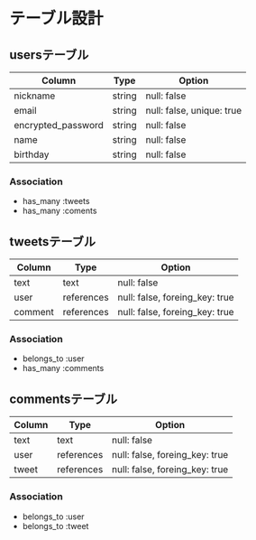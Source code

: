 # テーブル設計

## usersテーブル
| Column             | Type    | Option                   |
| ------------------ | ------- | ------------------------ |
| nickname           | string  | null: false              |
| email              | string  | null: false, unique: true|
| encrypted_password | string  | null: false              |
| name               | string  | null: false              |
| birthday           | string  | null: false              |

### Association

- has_many  :tweets
- has_many  :coments

## tweetsテーブル
| Column             | Type       | Option                         |
| ------------------ | ---------- | ------------------------------ |
| text               | text       | null: false                    |
| user               | references | null: false, foreing_key: true |
| comment            | references | null: false, foreing_key: true |

### Association

- belongs_to  :user
- has_many    :comments

## commentsテーブル
| Column             | Type       | Option                         |
| ------------------ | ---------- | ------------------------------ |
| text               | text       | null: false                    |
| user               | references | null: false, foreing_key: true |
| tweet              | references | null: false, foreing_key: true |

### Association

- belongs_to  :user
- belongs_to  :tweet